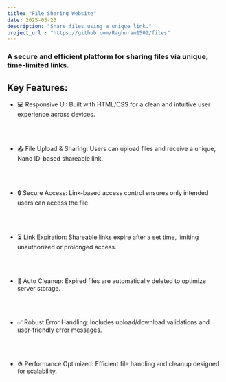 ```yaml
---
title: "File Sharing Website"
date: 2025-05-23
description: "Share files using a unique link."
project_url : "https://github.com/Raghuram1502/files"
---
```


### A secure and efficient platform for sharing files via unique, time-limited links.

## Key Features:

- 💻 Responsive UI: Built with HTML/CSS for a clean and intuitive user experience across devices.
<br>

<br>

- 📤 File Upload & Sharing: Users can upload files and receive a unique, Nano ID-based shareable link.
<br>

<br>

- 🔒 Secure Access: Link-based access control ensures only intended users can access the file.
<br>

<br>

- ⏳ Link Expiration: Shareable links expire after a set time, limiting unauthorized or prolonged access.
<br>

<br>

- 🧹 Auto Cleanup: Expired files are automatically deleted to optimize server storage.
<br>

<br>

- ✅ Robust Error Handling: Includes upload/download validations and user-friendly error messages.
<br>

<br>

- ⚙️ Performance Optimized: Efficient file handling and cleanup designed for scalability.


